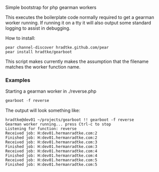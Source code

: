 Simple bootstrap for php gearman workers

This executes the boilerplate code normally required to get a gearman worker
running. If running it on a tty it will also output some standard logging to
assist in debugging.

How to install:
```
pear channel-discover hradtke.github.com/pear
pear install hradtke/gearboot
```

This script makes currently makes the assumption that the filename matches the
worker function name. 

### Examples ###
Starting a gearman worker in ./reverse.php
```php
gearboot -f reverse
```

The output will look something like:
```
hradtke@dev01 ~/projects/gearboot !! gearboot -f reverse
Gearman worker running... press Ctrl-c to stop
Listening for function: reverse
Received job: H:dev01.hermanradtke.com:2
Finished job: H:dev01.hermanradtke.com:2
Received job: H:dev01.hermanradtke.com:3
Finished job: H:dev01.hermanradtke.com:3
Received job: H:dev01.hermanradtke.com:4
Finished job: H:dev01.hermanradtke.com:4
Received job: H:dev01.hermanradtke.com:5
Finished job: H:dev01.hermanradtke.com:5
```
